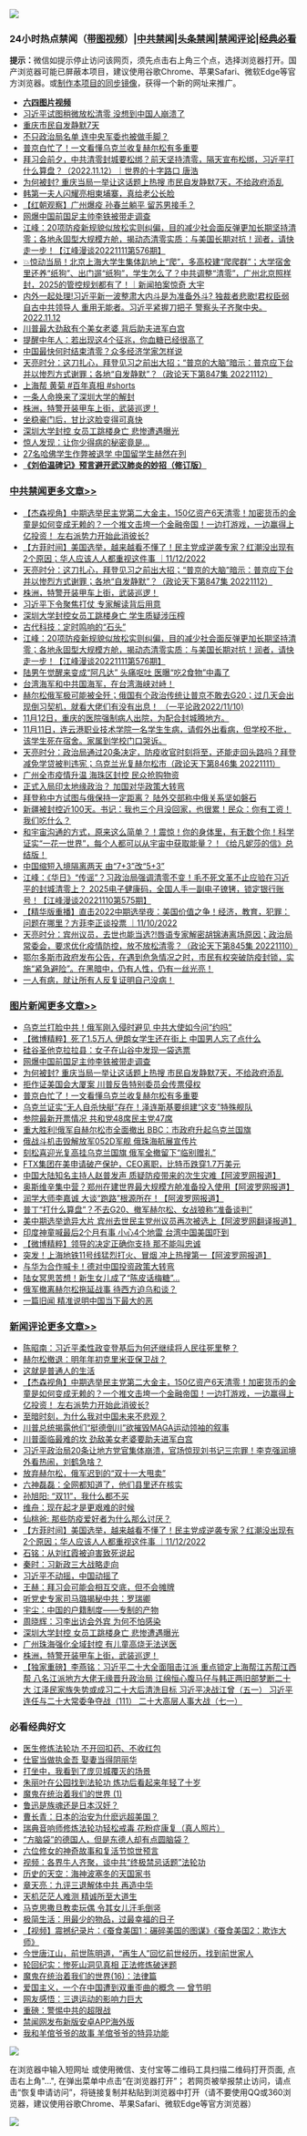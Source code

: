 ![](https://raw.githubusercontent.com/jsvpn/jsproxy/dev/64photo/fqnews-qr.jpg)

<div id="tt">
<h3>24小时热点禁闻（<a href="https://aaa.v2dns.tk/?QAjUl=BgRp5UNKRn&T5Vk=fPVH&Q59Ab=WxGE" target="_blank">带图视频</a>）|<a href="#%E4%B8%AD%E5%85%B1%E7%A6%81%E9%97%BB%E6%9B%B4%E5%A4%9A%E6%96%87%E7%AB%A0">中共禁闻</a>|<a href="#%E5%9B%BE%E7%89%87%E6%96%B0%E9%97%BB%E6%9B%B4%E5%A4%9A%E6%96%87%E7%AB%A0">头条禁闻</a>|<a href="#%E6%96%B0%E9%97%BB%E8%AF%84%E8%AE%BA%E6%9B%B4%E5%A4%9A%E6%96%87%E7%AB%A0">禁闻评论|<a href="#%E5%BF%85%E7%9C%8B%E7%BB%8F%E5%85%B8%E5%A5%BD%E6%96%87">经典必看</a></h3>
<div><b>提示：</b>微信如提示停止访问该网页，须先点击右上角三个点，选择浏览器打开。国产浏览器可能已屏蔽本项目，建议使用谷歌Chrome、苹果Safari、微软Edge等官方浏览器。或<a href="%E5%88%B6%E4%BD%9Cgit%E7%A6%81%E9%97%BB%E9%95%9C%E5%83%8F.md">制作本项目的同步镜像</a>，获得一个新的网址来推广。</div>
<ul>
<li><b><a href="http://d2.v2rss.gq/64.mp4" target="_blank">六四图片视频</a></b></li>
<li><a href="/baitai/20221112/1810431.md">习近平试图稍微放松清零 没想到中国人崩溃了</a></li>
<li><a href="/renquan/20221112/1810448.md">重庆市民自发静默7天</a></li>
<li><a href="/baitai/20221113/1810541.md">不只政治局名单 连中央军委也被做手脚？</a></li>
<li><a href="/topimagenews/20221112/1810357.md">普京白忙了！一文看懂乌克兰收复赫尔松有多重要</a></li>
<li><a href="/sohnews/20221112/1810402.md">拜习会前夕，中共清零封城要松绑？前天坚持清零，隔天宣布松绑，习近平打什么算盘？（2022.11.12）｜世界的十字路口 唐浩</a></li>
<li><a href="/topimagenews/20221113/1810506.md">为何被封? 重庆当局一举让这话题上热搜 市民自发静默7天，不给政府添乱</a></li>
<li><a href="/cnnews/20221113/1810536.md">韩第一夫人闪耀亮相柬埔寨，真给老公长脸</a></li>
<li><a href="/baitai/20221112/1810406.md">【红朝观察】广州爆疫 孙春兰躺平 留苏男接手？</a></li>
<li><a href="/topimagenews/20221113/1810547.md">网爆中国前国足主帅李铁被带走调查</a></li>
<li><a href="/cbnews/20221112/1810340.md">江峰：20项防疫新规貌似放松实则纠偏，目的减少社会面反弹更加长期坚持清零；各地永固型大规模方舱，揭动态清零实质：与美国长期对抗！润者，请快走一步！【江峰漫谈20221111第576期】</a></li>
<li><a href="/sohnews/20221112/1810339.md">💥惊动当局！北京上海大学生集体趴地上“爬”，多高校建“爬爬群”；大学宿舍里还养“纸狗”、出门遛“纸狗”，学生怎么了？中共调整“清零”，广州北京照样封，2025的管控规划都有了！｜新闻拍案惊奇 大宇</a></li>
<li><a href="/sohnews/20221112/1810405.md">内外一起处理!习近平新一波整肃大内斗是为准备外斗? 独裁者悲歌!君权臣弱 自古中共领导人 重用无能者。习近平紧握刀把子 警察头子齐聚中央。2022.11.12</a></li>
<li><a href="/cnnews/20221113/1810507.md">川普最大劲敌有个美女老婆 背后助夫进军白宫</a></li>
<li><a href="/baitai/20221112/1810390.md">提醒中年人：若出现这4个征兆，你血糖已经很高了</a></li>
<li><a href="/cnnews/20221113/1810502.md">中国最快何时结束清零？众多经济学家怎样说</a></li>
<li><a href="/cbnews/20221113/1810539.md">天亮时分：这刀扎心，拜登见习之前出大招；“普京的大脑”暗示：普京应下台并以惨烈方式谢罪；各地“自发静默”？（政论天下第847集 20221112）</a></li>
<li><a href="/sohnews/20221112/1810345.md">上海帮 黄菊 #百年真相 #shorts</a></li>
<li><a href="/ssgc/20221112/1810447.md">一条人命换来了深圳大学的解封</a></li>
<li><a href="/comments/20221113/1810510.md">株洲，特警开装甲车上街，武装巡逻！</a></li>
<li><a href="/yule/20221112/1810401.md">坐稳豪门后，甘比这脸变得可真快</a></li>
<li><a href="/comments/20221113/1810513.md">深圳大学封控 女员工跳楼身亡 悲惨遭遇曝光</a></li>
<li><a href="/baitai/20221112/1810384.md">惊人发现：让你少得病的秘密竟是...</a></li>
<li><a href="/lifebaike/20221112/1810411.md">27名哈佛学生作弊被退学 中国留学生赫然在列</a></li>
<li><b><a href="/comments/20200207/1272816.md" target="_blank">《刘伯温碑记》预言避开武汉肺炎的妙招（修订版）</a></b></li>
</ul>
</div>

<div class="catlist">
<h3><a href="/cbnews/" target="_blank">中共禁闻</a><span><a href="/cbnews/" target="_blank" rel="nofollow">更多文章>></a></span></h3>
<ul>
<li><a href="/comments/20221113/1810649.md" target="_blank">【杰森视角】中期选举民主党第二大金主，150亿资产6天清零！加密货币的金童是如何变成无赖的？一个推文击垮一个金融帝国！一边打游戏，一边赢得上亿投资！ 左右派势力开始此消彼长?</a></li>
<li><a href="/comments/20221113/1810612.md" target="_blank">【方菲时间】美国选举，越来越看不懂了！民主党成逆袭专家？红潮没出现有2个原因；华人应该人人都重视这件事 ｜11/12/2022</a></li>
<li><a href="/cbnews/20221113/1810539.md" target="_blank">天亮时分：这刀扎心，拜登见习之前出大招；“普京的大脑”暗示：普京应下台并以惨烈方式谢罪；各地“自发静默”？（政论天下第847集 20221112）</a></li>
<li><a href="/comments/20221113/1810510.md" target="_blank">株洲，特警开装甲车上街，武装巡逻！</a></li>
<li><a href="/cbnews/20221113/1810471.md" target="_blank">习近平下令聚焦打仗 专家解读背后用意</a></li>
<li><a href="/cbnews/20221113/1810470.md" target="_blank">深圳大学封控女员工跳楼身亡 学生质疑涉压榨</a></li>
<li><a href="/cbnews/20221112/1810364.md" target="_blank">古代科技：定时鸣响的“石头”</a></li>
<li><a href="/cbnews/20221112/1810340.md" target="_blank">江峰：20项防疫新规貌似放松实则纠偏，目的减少社会面反弹更加长期坚持清零；各地永固型大规模方舱，揭动态清零实质：与美国长期对抗！润者，请快走一步！【江峰漫谈20221111第576期】</a></li>
<li><a href="/cbnews/20221112/1810334.md" target="_blank">陆男午觉醒来变成“阿凡达” 头痛呕吐 医曝“吃2食物”中毒了</a></li>
<li><a href="/comments/20221112/1810326.md" target="_blank">台湾海军和中共国海军，在台湾海峡对峙！</a></li>
<li><a href="/cbnews/20221112/1809805.md" target="_blank">赫尔松俄军极可能被全歼；俄国有个政治传统让普京不敢去G20；过几天会出现倒习契机，就看大佬们有没有出息！ （一平论政2022/11/10)</a></li>
<li><a href="/comments/20221112/1810280.md" target="_blank">11月12日，重庆的医院强制病人出院，为配合封城腾地方。</a></li>
<li><a href="/comments/20221112/1810262.md" target="_blank">11月11日，连云港职业技术学院一名学生生病，请假外出看病，但学校不批，该学生死在宿舍。家属到学校门口哭诉。</a></li>
<li><a href="/cbnews/20221112/1810241.md" target="_blank">天亮时分：政治局通过20条决定，防疫收官时刻将至，还能走回头路吗？拜登减免学贷被判违宪；乌克兰光复赫尔松市（政论天下第846集 20221111）</a></li>
<li><a href="/cbnews/20221112/1810190.md" target="_blank">广州全市疫情升温 海珠区封控 民众抢购物资</a></li>
<li><a href="/cbnews/20221112/1810132.md" target="_blank">正式入局印太地缘政治？ 加国对华政策大转弯</a></li>
<li><a href="/cbnews/20221111/1810045.md" target="_blank">拜登称中方试图与俄保持一定距离？ 陆外交部称中俄关系坚如磐石</a></li>
<li><a href="/comments/20221111/1810001.md" target="_blank">新疆被封控近100天。书记：我也三个月没回家，也很累！民众：你有工资！我们吃什么？</a></li>
<li><a href="/comments/20221111/1809969.md" target="_blank">和宇宙沟通的方式，原来这么简单？！震惊！你的身体里，有无数个你！科学证实“一花一世界”，每个人都可以从宇宙中获取能量？！《给凡妮莎的信》总结版！</a></li>
<li><a href="/cbnews/20221111/1809941.md" target="_blank">中国缩短入境隔离两天 由“7+3”改“5+3”</a></li>
<li><a href="/cbnews/20221111/1809833.md" target="_blank">江峰：《华日》“传谣”？习政治局强调清零不变！毛不死文革不止应验在习近平的封城清零上？ 2025电子健康码，全国人手一副电子镣铐，锁定银行账号！【江峰漫谈20221110第575期】</a></li>
<li><a href="/comments/20221111/1809795.md" target="_blank">【精华版重播】直击2022中期选举夜：美国价值之争！经济，教育，犯罪：问题在哪里？方菲李正谈投票 ｜11/10/2022</a></li>
<li><a href="/cbnews/20221111/1809758.md" target="_blank">天亮时分：宾州议员，去世也能当选?!唇语专家解密胡锦涛离场原因；政治局常委会，要求优化疫情防控，放不放松清零？（政论天下第845集 20221110）</a></li>
<li><a href="/comments/20221111/1809728.md" target="_blank">鄂尔多斯市政府发布公告，在遇到危急情况之时，市民有权突破防疫封锁，实施“紧急避险”。在黑暗中，仍有人性，仍有一丝光亮！</a></li>
<li><a href="/comments/20221111/1809713.md" target="_blank">一人有病，就让所有人反复证明自己没病！</a></li>

</ul>
</div>
<div class="catlist">
<h3><a href="/topimagenews/" target="_blank">图片新闻</a><span><a href="/topimagenews/" target="_blank" rel="nofollow">更多文章>></a></span></h3>
<ul>
<li><a href="/topimagenews/20221113/1810657.md" target="_blank">乌克兰打脸中共！俄军刚入侵时避见 中共大使如今问“约吗”</a></li>
<li><a href="/topimagenews/20221113/1810647.md" target="_blank">【微博精粹】死了1.5万人 伊朗女学生还在街上 中国男人忘了点什么</a></li>
<li><a href="/topimagenews/20221113/1810629.md" target="_blank">硅谷圣他克拉拉县：女子在山谷中发现一袋选票</a></li>
<li><a href="/topimagenews/20221113/1810547.md" target="_blank">网爆中国前国足主帅李铁被带走调查</a></li>
<li><a href="/topimagenews/20221113/1810506.md" target="_blank">为何被封? 重庆当局一举让这话题上热搜 市民自发静默7天，不给政府添乱</a></li>
<li><a href="/topimagenews/20221112/1810426.md" target="_blank">拒作证美国会大厦案 川普反告特别委员会传票侵权</a></li>
<li><a href="/topimagenews/20221112/1810357.md" target="_blank">普京白忙了！一文看懂乌克兰收复赫尔松有多重要</a></li>
<li><a href="/topimagenews/20221112/1810354.md" target="_blank">乌克兰证实“无人自杀快艇”存在！泽连斯基要组建“这支”特殊舰队</a></li>
<li><a href="/topimagenews/20221112/1810315.md" target="_blank">参院最新开票情况 共和党48席民主党47席</a></li>
<li><a href="/topimagenews/20221112/1810289.md" target="_blank">重大胜利!俄军自赫尔松市全面撤出 BBC：市政府升起乌克兰国旗</a></li>
<li><a href="/topimagenews/20221112/1810089.md" target="_blank">俄战斗机击毁解放军052D军舰 俄珠海航展宣传片</a></li>
<li><a href="/topimagenews/20221111/1810042.md" target="_blank">刻松喜迎光复高挂乌克兰国旗 俄军全撤留下“临别赠礼”</a></li>
<li><a href="/topimagenews/20221111/1810024.md" target="_blank">FTX集团在美申请破产保护，CEO离职，比特币跌穿1.7万美元</a></li>
<li><a href="/topimagenews/20221111/1809974.md" target="_blank">中国大陆知名主持人赵普发声 质疑防疫带来的次生灾难【阿波罗网报道】</a></li>
<li><a href="/topimagenews/20221111/1809890.md" target="_blank">奥斯维辛集中营？郑州在建世界最大规模方舱准备投入使用【阿波罗网报道】</a></li>
<li><a href="/topimagenews/20221111/1809879.md" target="_blank">润学大师李嘉诚 大谈“跑路”根源所在！【阿波罗网报道】</a></li>
<li><a href="/topimagenews/20221111/1809845.md" target="_blank">普丁“打什么算盘”？不去G20、撤军赫尔松、女战狼称“准备谈判”</a></li>
<li><a href="/topimagenews/20221111/1809834.md" target="_blank">美中期选举诡异大片 宾州去世民主党州议员再次被选上【阿波罗网翻译报道】</a></li>
<li><a href="/topimagenews/20221111/1809823.md" target="_blank">印度神童喊最后2个月有事 小心4个地雷 台湾中国美国吓到</a></li>
<li><a href="/topimagenews/20221111/1809814.md" target="_blank">【微博精粹】领导的决定正确你支持 那不能叫忠诚</a></li>
<li><a href="/topimagenews/20221111/1809813.md" target="_blank">突发！上海地铁11号线猛烈打火、冒烟 冲上热搜第一【阿波罗网报道】</a></li>
<li><a href="/topimagenews/20221111/1809804.md" target="_blank">与华为合作喊卡！德对中国投资政策大转弯</a></li>
<li><a href="/topimagenews/20221111/1809789.md" target="_blank">陆女冥思苦想！新生女儿成了“陈皮话梅糖”…</a></li>
<li><a href="/topimagenews/20221111/1809788.md" target="_blank">俄军撤离赫尔松拖延战事 待西方迫乌和谈？</a></li>
<li><a href="/topimagenews/20221111/1809759.md" target="_blank">一篇旧闻 精准说明中国当下最大的恶</a></li>

</ul>
</div>
<div class="catlist">
<h3><a href="/comments/" target="_blank">新闻评论</a><span><a href="/comments/" target="_blank" rel="nofollow">更多文章>></a></span></h3>
<ul>
<li><a href="/comments/20221113/1810664.md" target="_blank">陈昭南：习近平柔性政变登基后为何还继续将人民往死里整？</a></li>
<li><a href="/comments/20221113/1810652.md" target="_blank">赫尔松撤退：明年年初克里米亚保卫战？</a></li>
<li><a href="/comments/20221113/1810650.md" target="_blank">这就是普通人的生活</a></li>
<li><a href="/comments/20221113/1810649.md" target="_blank">【杰森视角】中期选举民主党第二大金主，150亿资产6天清零！加密货币的金童是如何变成无赖的？一个推文击垮一个金融帝国！一边打游戏，一边赢得上亿投资！ 左右派势力开始此消彼长?</a></li>
<li><a href="/comments/20221113/1810643.md" target="_blank">至暗时刻，为什么我对中国未来不悲观？</a></li>
<li><a href="/comments/20221113/1810642.md" target="_blank">川普总统揭露他们“挺德倒川”欲摧毁MAGA运动领袖的叙事</a></li>
<li><a href="/comments/20221113/1810641.md" target="_blank">川普面临最难的坎 劲敌美女老婆要助夫进军白宫</a></li>
<li><a href="/comments/20221113/1810638.md" target="_blank">习近平政治局20条让地方党官集体崩溃，官场惊现刘书记三宗罪！李克强润境外看热闹，刘鹤急啥？</a></li>
<li><a href="/comments/20221113/1810632.md" target="_blank">放弃赫尔松，俄军迟到的“双十一大甩卖”</a></li>
<li><a href="/comments/20221113/1810616.md" target="_blank">六神磊磊：全网都知道了，他们县里还在核实</a></li>
<li><a href="/comments/20221113/1810615.md" target="_blank">孙旭阳: “双11”，我什么都不买</a></li>
<li><a href="/comments/20221113/1810614.md" target="_blank">维舟：现在起才是更艰难的时候</a></li>
<li><a href="/comments/20221113/1810613.md" target="_blank">仙桃爸: 那些防疫爱好者为什么那么讨厌？</a></li>
<li><a href="/comments/20221113/1810612.md" target="_blank">【方菲时间】美国选举，越来越看不懂了！民主党成逆袭专家？红潮没出现有2个原因；华人应该人人都重视这件事 ｜11/12/2022</a></li>
<li><a href="/comments/20221113/1810588.md" target="_blank">石铭：从刘红霞被迫害致死说起</a></li>
<li><a href="/comments/20221113/1810587.md" target="_blank">秦时：习新政三大战略走向</a></li>
<li><a href="/comments/20221113/1810586.md" target="_blank">习近平不动摇，中国动摇了</a></li>
<li><a href="/comments/20221113/1810585.md" target="_blank">王赫：拜习会可能会相互交底，但不会摊牌</a></li>
<li><a href="/comments/20221113/1810584.md" target="_blank">听党史专家司马璐揭秘中共：罗瑞卿</a></li>
<li><a href="/comments/20221113/1810583.md" target="_blank">宇尘：中国的户籍制度——专制的产物</a></li>
<li><a href="/comments/20221113/1810582.md" target="_blank">周晓辉：习李出访会外宾 为何不怕感染</a></li>
<li><a href="/comments/20221113/1810513.md" target="_blank">深圳大学封控 女员工跳楼身亡 悲惨遭遇曝光</a></li>
<li><a href="/comments/20221113/1810511.md" target="_blank">广州珠海强化全域封控 有儿童高烧无法送医</a></li>
<li><a href="/comments/20221113/1810510.md" target="_blank">株洲，特警开装甲车上街，武装巡逻！</a></li>
<li><a href="/comments/20221113/1810499.md" target="_blank">【独家重磅】李燕铭：习近平二十大全面阻击江派 重点锁定上海帮江苏帮江西帮 八名江派地方大佬无缘晋升政治局 江绵恒心腹马仔与韩正两旧部梦断二十大 江泽民家族失势或成习二十大后清洗目标 习近平决战江曾（五一） 习近平连任与二十大常委争夺战（111） 二十大高层人事大战（七一）</a></li>

</ul>
</div>

<div class="catlist">
<h3>必看经典好文</h3>
<ul>
<li><a href="/cbnews/20211114/1652055.md" target="_blank">医生修炼法轮功 不开回扣药、不收红包</a></li>
<li><a href="/lifebaike/20161111/612348.md" target="_blank">仕宦当做执金吾 娶妻当得阴丽华</a></li>
<li><a href="/comments/20201015/1414242.md" target="_blank">打坐中，我看到了庞贝城覆灭的场景</a></li>
<li><a href="/comments/20210720/1488271.md" target="_blank">朱丽叶在公园找到法轮功 炼功后看起来年轻了十岁</a></li>
<li><a href="/topimagenews/20180519/944624.md" target="_blank">魔鬼在统治着我们的世界 (1)</a></li>
<li><a href="/comments/20220814/1771410.md" target="_blank">鲁迅是族魂还是日本汉奸？</a></li>
<li><a href="/taiwannews/20221015/1797413.md" target="_blank">曹长青：日本的治安为什麽远超美国？</a></li>
<li><a href="/comments/20210907/1620306.md" target="_blank">瑞典音响师修炼法轮功轻松戒毒 花粉症康复（真人照片）</a></li>
<li><a href="/comments/20220129/1685716.md" target="_blank">“方脑袋”的德国人，但是东德人却有点圆脑袋？</a></li>
<li><a href="/tculture/20130420/118886.md" target="_blank">六位修女的神奇故事和复活节惊世预言</a></li>
<li><a href="/comments/20220514/1732752.md" target="_blank">视频：各界牛人齐聚，谈中共“终极禁忌话题”法轮功</a></li>
<li><a href="/tculture/xiulian/20170318/732480.md" target="_blank">历史的天空：海神波塞冬的天国家书</a></li>
<li><a href="/comments/20131119/1029445.md" target="_blank">章天亮：九评三退解体中共 再造中华</a></li>
<li><a href="/comments/20210302/1496716.md" target="_blank">天机茫茫人难测 精诚所至大道生</a></li>
<li><a href="/lifebaike/20180921/1001202.md" target="_blank">马克思撒旦教卖玩偶 令其女儿汗毛倒竖</a></li>
<li><a href="/comments/20221023/1801109.md" target="_blank">极简生活：用最少的物品，过最幸福的日子</a></li>
<li><a href="/comments/20210123/1473011.md" target="_blank">【视频】震撼纪录片：《蚕食美国1：碾碎美国的图谋》《蚕食美国2：欺诈大师》</a></li>
<li><a href="/funmedia/20210321/1509617.md" target="_blank">今世唐江山，前世陈明道，“再生人”回忆前世经历，找到前世家人</a></li>
<li><a href="/tculture/xiulian/20180114/885650.md" target="_blank">轮回纪实：惨死山洞见真相 正法修炼破迷题</a></li>
<li><a href="/topimagenews/20180615/958090.md" target="_blank">魔鬼在统治着我们的世界(16)：法律篇</a></li>
<li><a href="/comments/20210802/1598599.md" target="_blank">爱国主义，一个在中国遭到双重歪曲的概念 — 曾节明</a></li>
<li><a href="/cbnews/20200126/1265515.md" target="_blank">网友感悟：三退运动的影响力巨大</a></li>
<li><a href="/comments/20200717/1362287.md" target="_blank">重磅：警惕中共的超限战</a></li>
<li><a href="/comments/20200627/783266.md" target="_blank">禁闻网发布新版安卓APP海外版</a></li>
<li><a href="/tculture/20200917/1398046.md" target="_blank">我和羊倌爷爷的故事 羊倌爷爷的特异功能</a></li>

</ul>
</div>

![](https://raw.githubusercontent.com/jsvpn/jsproxy/dev/64photo/fqnews-qr.jpg)

在浏览器中输入短网址 或使用微信、支付宝等二维码工具扫描二维码打开页面, 点击右上角"...", 在弹出菜单中点击“在浏览器打开”； 若网页被举报禁止访问，请点击“恢复申请访问”，将链接复制并粘贴到浏览器中打开（请不要使用QQ或360浏览器，建议使用谷歌Chrome、苹果Safari、微软Edge等官方浏览器）

![](https://raw.githubusercontent.com/jsvpn/jsproxy/dev/64photo/wx.jpg)